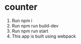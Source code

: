 # counter
1. Run npm i 
2. Run npm run build-dev
3. Run npm run start
4. This app is built using webpack
